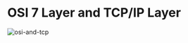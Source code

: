 OSI 7 Layer and TCP/IP Layer
=========================
![osi-and-tcp](https://user-images.githubusercontent.com/68038906/87401505-2bc1c500-c5f5-11ea-9383-76f594a5b3fb.PNG)
